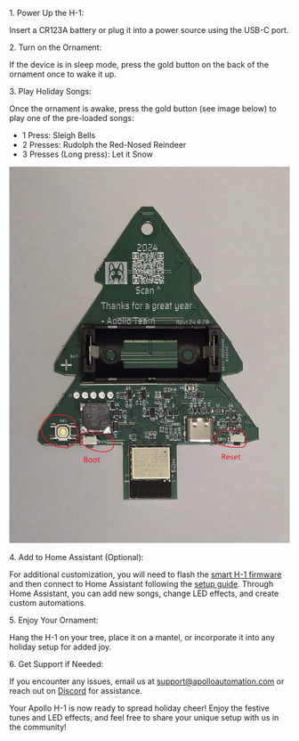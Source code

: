 1\. Power Up the H-1:

Insert a CR123A battery or plug it into a power source using the USB-C port.

2\. Turn on the Ornament:

If the device is in sleep mode, press the gold button on the back of the ornament once to wake it up.

3\. Play Holiday Songs:

Once the ornament is awake, press the gold button (see image below) to play one of the pre-loaded songs:

* 1 Press: Sleigh Bells
* 2 Presses: Rudolph the Red-Nosed Reindeer
* 3 Presses (Long press): Let it Snow

![](../../assets/screenshot-2024-11-01-015948-1.png)

4\. Add to Home Assistant (Optional):

For additional customization, you will need to flash the [smart H-1 firmware](https://wiki.apolloautomation.com/products/h1/code/) and then connect to Home Assistant following the [setup guide](https://wiki.apolloautomation.com/products/general/setup/getting-started/). Through Home Assistant, you can add new songs, change LED effects, and create custom automations.

5\. Enjoy Your Ornament:

Hang the H-1 on your tree, place it on a mantel, or incorporate it into any holiday setup for added joy.

6\. Get Support if Needed:

If you encounter any issues, email us at support@apolloautomation.com or reach out on [Discord](dsc.gg/apolloautomation) for assistance.

Your Apollo H-1 is now ready to spread holiday cheer! Enjoy the festive tunes and LED effects, and feel free to share your unique setup with us in the community!